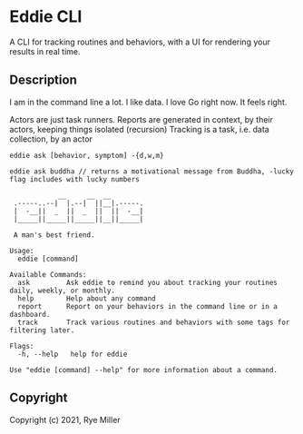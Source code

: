 Eddie CLI
=========

A CLI for tracking routines and behaviors, with a UI for rendering your results in real time.

Description
-----------

I am in the command line a lot. I like data. I love Go right now. It feels right.

Actors are just task runners.
Reports are generated in context, by their actors, keeping things isolated (recursion)
Tracking is a task, i.e. data collection, by an actor


```
eddie ask [behavior, symptom] -{d,w,m}

eddie ask buddha // returns a motivational message from Buddha, -lucky flag includes with lucky numbers
```


```
            __     __  __
 .-----..--|  |.--|  ||__|.-----.
 |  -__||  _  ||  _  ||  ||  -__|
 |_____||_____||_____||__||_____|

 A man's best friend.

Usage:
  eddie [command]

Available Commands:
  ask         Ask eddie to remind you about tracking your routines daily, weekly, or monthly.
  help        Help about any command
  report      Report on your behaviors in the command line or in a dashboard.
  track       Track various routines and behaviors with some tags for filtering later.

Flags:
  -h, --help   help for eddie

Use "eddie [command] --help" for more information about a command.

```


Copyright
---------

Copyright (c) 2021, Rye Miller